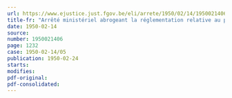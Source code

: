 ```yaml
---
url: https://www.ejustice.just.fgov.be/eli/arrete/1950/02/14/1950021406/justel
title-fr: "Arrêté ministériel abrogeant la réglementation relative au papier journal et au papier hélio."
date: 1950-02-14
source:
number: 1950021406
page: 1232
case: 1950-02-14/05
publication: 1950-02-24
starts:
modifies:
pdf-original:
pdf-consolidated:
---
```


